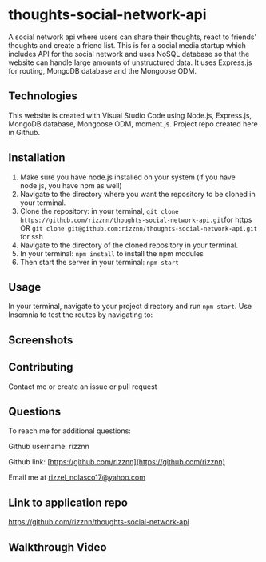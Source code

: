# thoughts-social-network-api
A social network api where users can share their thoughts, react to friends' thoughts and create a friend list. This is for a social media startup which includes API for the social network and uses NoSQL database so that the website can handle large amounts of unstructured data. It uses Express.js for routing, MongoDB database and the Mongoose ODM.

## Technologies
This website is created with Visual Studio Code using Node.js, Express.js, MongoDB database, Mongoose ODM, moment.js. Project repo created here in Github.

## Installation
1. Make sure you have node.js installed on your system (if you have node.js, you have npm as well)
2. Navigate to the directory where you want the repository to be cloned in your terminal.
3. Clone the repository: in your terminal, `git clone https://github.com/rizznn/thoughts-social-network-api.git`for https OR `git clone git@github.com:rizznn/thoughts-social-network-api.git` for ssh
4. Navigate to the directory of the cloned repository in your terminal.
5. In your terminal: `npm install` to install the npm modules
6. Then start the server in your terminal: `npm start`

## Usage
In your terminal, navigate to your project directory and run `npm start`. Use Insomnia to test the routes by navigating to:

## Screenshots

## Contributing
Contact me or create an issue or pull request

## Questions
  To reach me for additional questions:

  Github username: rizznn 

  Github link: [https://github.com/rizznn](https://github.com/rizznn) 

  Email me at [rizzel_nolasco17@yahoo.com](mailto:rizzel_nolasco17@yahoo.com)

## Link to application repo
https://github.com/rizznn/thoughts-social-network-api

## Walkthrough Video

